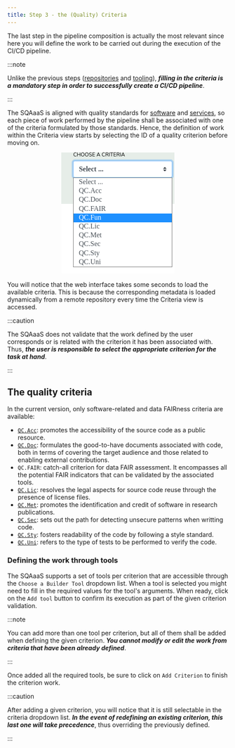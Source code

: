 ```yaml
---
title: Step 3 - the (Quality) Criteria
---
```


The last step in the pipeline composition is actually the most relevant since
here you will define the work to be carried out during the execution of the
CI/CD pipeline.

:::note

Unlike the previous steps ([repositories](step_1_repositories.md) and
[tooling](step_2_tooling.md)), ***filling in the criteria is a mandatory step
in order to successfully create a CI/CD pipeline***.

:::

The SQAaaS is aligned with quality standards for
[software](https://github.com/indigo-dc/sqa-baseline) and
[services](https://github.com/EOSC-synergy/service-qa-baseline), so each piece
of work performed by the pipeline shall be associated with one of the criteria
formulated by those standards. Hence, the definition of work within the Criteria
view starts by selecting the ID of a quality criterion before moving on.

<p align="center">
  <img src="/img/criteria_selection.png"/>
</p>

You will notice that the web interface takes some seconds to load the available
criteria. This is because the corresponding metadata is loaded dynamically from
a remote repository every time the Criteria view is accessed.

:::caution

The SQAaaS does not validate that the work defined by the user corresponds or
is related with the criterion it has been associated with. Thus, ***the user is
responsible to select the appropriate criterion for the task at hand***.

:::

## The quality criteria
In the current version, only software-related and data FAIRness criteria are
available:
- [`QC.Acc`](https://indigo-dc.github.io/sqa-baseline/#code-accessibility-qc.acc):
  promotes the accessibility of the source code as a public resource.
- [`QC.Doc`](https://indigo-dc.github.io/sqa-baseline/#documentation-qc.doc):
  formulates the good-to-have documents associated with code, both in terms of
  covering the target audience and those related to enabling external
  contributions.
- `QC.FAIR`: catch-all criterion for data FAIR assessment. It encompasses all
  the potential FAIR indicators that can be validated by the associated tools.
- [`QC.Lic`](https://indigo-dc.github.io/sqa-baseline/#licensing-qc.lic):
  resolves the legal aspects for source code reuse through the presence of
  license files.
- [`QC.Met`](https://indigo-dc.github.io/sqa-baseline/#code-metadata-qc.met):
  promotes the identification and credit of software in research publications.
- [`QC.Sec`](https://indigo-dc.github.io/sqa-baseline/#security-qc.sec): sets
  out the path for detecting unsecure patterns when writting code.
- [`QC.Sty`](https://indigo-dc.github.io/sqa-baseline/#code-style-qc.sty):
  fosters readability of the code by following a style standard.
- [`QC.Uni`](https://indigo-dc.github.io/sqa-baseline/#unit-testing-qc.uni):
  refers to the type of tests to be performed to verify the code.

### Defining the work through tools
The SQAaaS supports a set of tools per criterion that are accessible through
the `Choose a Builder Tool` dropdown list. When a tool is selected you might
need to fill in the required values for the tool's arguments. When ready,
click on the `Add tool` button to confirm its execution as part of the given
criterion validation.

:::note

You can add more than one tool per criterion, but all of them shall be added
when defining the given criterion. ***You cannot modify or edit the work from
criteria that have been already defined***.

:::

Once added all the required tools, be sure to click on `Add Criterion` to
finish the criterion work.

:::caution

After adding a given criterion, you will notice that it is still selectable
in the criteria dropdown list. ***In the event of redefining an existing
criterion, this last one will take precedence***, thus overriding the
previously defined.

:::
